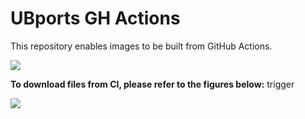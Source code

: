 # UBports GH Actions
This repository enables images to be built from GitHub Actions.

![](https://github.com/ubports-santoni/ubports-ci/workflows/Build%20System%20Image/badge.svg)

**To download files from CI, please refer to the figures below:**
 trigger

![](https://github.com/ubports-santoni/ubports-ci/raw/master/images/Screenshot_20200114_024916.png)
